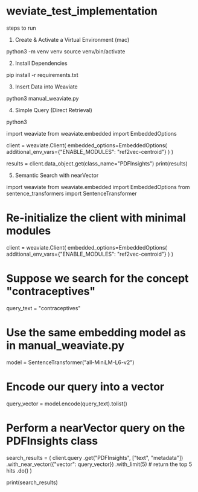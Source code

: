 # weviate_test_implementation

steps to run 

1) Create & Activate a Virtual Environment (mac)
   
python3 -m venv venv
source venv/bin/activate

2) Install Dependencies
   
pip install -r requirements.txt

3) Insert Data into Weaviate
   
python3 manual_weaviate.py

4) Simple Query (Direct Retrieval)

python3

import weaviate
from weaviate.embedded import EmbeddedOptions

client = weaviate.Client(
    embedded_options=EmbeddedOptions(
        additional_env_vars={"ENABLE_MODULES": "ref2vec-centroid"}
    )
)

results = client.data_object.get(class_name="PDFInsights")
print(results)

5) Semantic Search with nearVector

import weaviate
from weaviate.embedded import EmbeddedOptions
from sentence_transformers import SentenceTransformer

# Re-initialize the client with minimal modules
client = weaviate.Client(
    embedded_options=EmbeddedOptions(
        additional_env_vars={"ENABLE_MODULES": "ref2vec-centroid"}
    )
)

# Suppose we search for the concept "contraceptives"
query_text = "contraceptives"

# Use the same embedding model as in manual_weaviate.py
model = SentenceTransformer("all-MiniLM-L6-v2")

# Encode our query into a vector
query_vector = model.encode(query_text).tolist()

# Perform a nearVector query on the PDFInsights class
search_results = (
    client.query
    .get("PDFInsights", ["text", "metadata"])
    .with_near_vector({"vector": query_vector})
    .with_limit(5)  # return the top 5 hits
    .do()
)

print(search_results)




